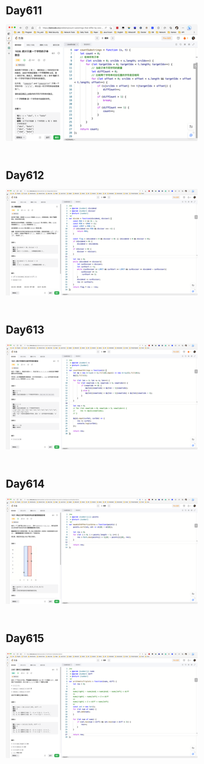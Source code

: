 # Day611

![day611](2303img.assets/day611.png)

&nbsp;

# Day612

![day612](2303img.assets/day612.png)

&nbsp;

# Day613

![day613](2303img.assets/day613.png)

&nbsp;

# Day614

![day614](2303img.assets/day614.png)

&nbsp;

# Day615

![day615](2303img.assets/day615.png)